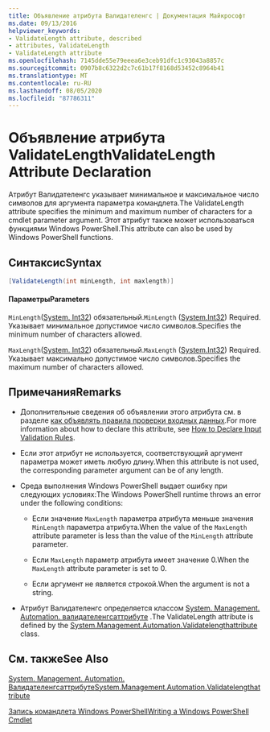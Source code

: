 ```yaml
---
title: Объявление атрибута Валидателенгс | Документация Майкрософт
ms.date: 09/13/2016
helpviewer_keywords:
- ValidateLength attribute, described
- attributes, ValidateLength
- ValidateLength attribute
ms.openlocfilehash: 7145dde55e79eeea6e3ceb91dfc1c93043a8857c
ms.sourcegitcommit: 0907b8c6322d2c7c61b17f8168d53452c8964b41
ms.translationtype: MT
ms.contentlocale: ru-RU
ms.lasthandoff: 08/05/2020
ms.locfileid: "87786311"
---
```

# <a name="validatelength-attribute-declaration"></a><span data-ttu-id="900a0-102">Объявление атрибута ValidateLength</span><span class="sxs-lookup"><span data-stu-id="900a0-102">ValidateLength Attribute Declaration</span></span>

<span data-ttu-id="900a0-103">Атрибут Валидателенгс указывает минимальное и максимальное число символов для аргумента параметра командлета.</span><span class="sxs-lookup"><span data-stu-id="900a0-103">The ValidateLength attribute specifies the minimum and maximum number of characters for a cmdlet parameter argument.</span></span> <span data-ttu-id="900a0-104">Этот атрибут также может использоваться функциями Windows PowerShell.</span><span class="sxs-lookup"><span data-stu-id="900a0-104">This attribute can also be used by Windows PowerShell functions.</span></span>

## <a name="syntax"></a><span data-ttu-id="900a0-105">Синтаксис</span><span class="sxs-lookup"><span data-stu-id="900a0-105">Syntax</span></span>

```csharp
[ValidateLength(int minLength, int maxlength)]
```

#### <a name="parameters"></a><span data-ttu-id="900a0-106">Параметры</span><span class="sxs-lookup"><span data-stu-id="900a0-106">Parameters</span></span>

<span data-ttu-id="900a0-107">`MinLength`([System. Int32](/dotnet/api/System.Int32)) обязательный.</span><span class="sxs-lookup"><span data-stu-id="900a0-107">`MinLength` ([System.Int32](/dotnet/api/System.Int32)) Required.</span></span> <span data-ttu-id="900a0-108">Указывает минимальное допустимое число символов.</span><span class="sxs-lookup"><span data-stu-id="900a0-108">Specifies the minimum number of characters allowed.</span></span>

<span data-ttu-id="900a0-109">`MaxLength`([System. Int32](/dotnet/api/System.Int32)) обязательный.</span><span class="sxs-lookup"><span data-stu-id="900a0-109">`MaxLength` ([System.Int32](/dotnet/api/System.Int32)) Required.</span></span> <span data-ttu-id="900a0-110">Указывает максимально допустимое число символов.</span><span class="sxs-lookup"><span data-stu-id="900a0-110">Specifies the maximum number of characters allowed.</span></span>

## <a name="remarks"></a><span data-ttu-id="900a0-111">Примечания</span><span class="sxs-lookup"><span data-stu-id="900a0-111">Remarks</span></span>

- <span data-ttu-id="900a0-112">Дополнительные сведения об объявлении этого атрибута см. в разделе [как объявлять правила проверки входных данных](./how-to-validate-parameter-input.md).</span><span class="sxs-lookup"><span data-stu-id="900a0-112">For more information about how to declare this attribute, see [How to Declare Input Validation Rules](./how-to-validate-parameter-input.md).</span></span>

- <span data-ttu-id="900a0-113">Если этот атрибут не используется, соответствующий аргумент параметра может иметь любую длину.</span><span class="sxs-lookup"><span data-stu-id="900a0-113">When this attribute is not used, the corresponding parameter argument can be of any length.</span></span>

- <span data-ttu-id="900a0-114">Среда выполнения Windows PowerShell выдает ошибку при следующих условиях:</span><span class="sxs-lookup"><span data-stu-id="900a0-114">The Windows PowerShell runtime throws an error under the following conditions:</span></span>

  - <span data-ttu-id="900a0-115">Если значение `MaxLength` параметра атрибута меньше значения `MinLength` параметра атрибута.</span><span class="sxs-lookup"><span data-stu-id="900a0-115">When the value of the `MaxLength` attribute parameter is less than the value of the `MinLength` attribute parameter.</span></span>

  - <span data-ttu-id="900a0-116">Если `MaxLength` параметр атрибута имеет значение 0.</span><span class="sxs-lookup"><span data-stu-id="900a0-116">When the `MaxLength` attribute parameter is set to 0.</span></span>

  - <span data-ttu-id="900a0-117">Если аргумент не является строкой.</span><span class="sxs-lookup"><span data-stu-id="900a0-117">When the argument is not a string.</span></span>

- <span data-ttu-id="900a0-118">Атрибут Валидателенгс определяется классом [System. Management. Automation. валидателенгсаттрибуте](/dotnet/api/System.Management.Automation.ValidateLengthAttribute) .</span><span class="sxs-lookup"><span data-stu-id="900a0-118">The ValidateLength attribute is defined by the [System.Management.Automation.Validatelengthattribute](/dotnet/api/System.Management.Automation.ValidateLengthAttribute) class.</span></span>

## <a name="see-also"></a><span data-ttu-id="900a0-119">См. также</span><span class="sxs-lookup"><span data-stu-id="900a0-119">See Also</span></span>

[<span data-ttu-id="900a0-120">System. Management. Automation. Валидателенгсаттрибуте</span><span class="sxs-lookup"><span data-stu-id="900a0-120">System.Management.Automation.Validatelengthattribute</span></span>](/dotnet/api/System.Management.Automation.ValidateLengthAttribute)

[<span data-ttu-id="900a0-121">Запись командлета Windows PowerShell</span><span class="sxs-lookup"><span data-stu-id="900a0-121">Writing a Windows PowerShell Cmdlet</span></span>](./writing-a-windows-powershell-cmdlet.md)
